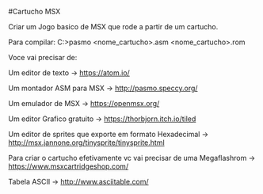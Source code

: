 #Cartucho MSX

Criar um Jogo basico de MSX que rode a partir de um cartucho.

Para compilar: C:>pasmo <nome_cartucho>.asm <nome_cartucho>.rom

Voce vai precisar de:

Um editor de texto -> https://atom.io/

Um montador ASM para MSX -> http://pasmo.speccy.org/

Um emulador de MSX -> https://openmsx.org/

Um editor Grafico gratuito -> https://thorbjorn.itch.io/tiled

Um editor de sprites que exporte em formato Hexadecimal -> http://msx.jannone.org/tinysprite/tinysprite.html

Para criar o cartucho efetivamente vc vai precisar de uma Megaflashrom -> https://www.msxcartridgeshop.com/

Tabela ASCII -> http://www.asciitable.com/
